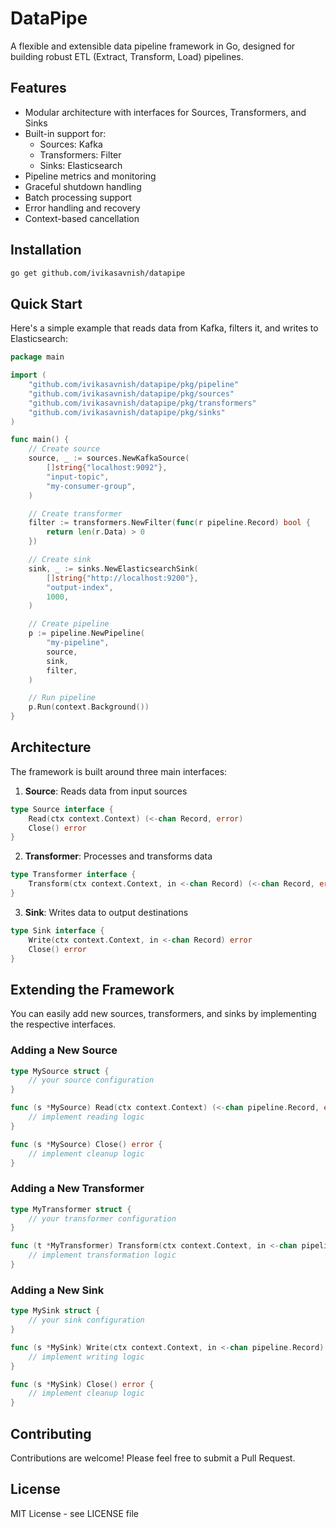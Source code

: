 # DataPipe

A flexible and extensible data pipeline framework in Go, designed for building robust ETL (Extract, Transform, Load) pipelines.

## Features

- Modular architecture with interfaces for Sources, Transformers, and Sinks
- Built-in support for:
  - Sources: Kafka
  - Transformers: Filter
  - Sinks: Elasticsearch
- Pipeline metrics and monitoring
- Graceful shutdown handling
- Batch processing support
- Error handling and recovery
- Context-based cancellation

## Installation

```bash
go get github.com/ivikasavnish/datapipe
```

## Quick Start

Here's a simple example that reads data from Kafka, filters it, and writes to Elasticsearch:

```go
package main

import (
    "github.com/ivikasavnish/datapipe/pkg/pipeline"
    "github.com/ivikasavnish/datapipe/pkg/sources"
    "github.com/ivikasavnish/datapipe/pkg/transformers"
    "github.com/ivikasavnish/datapipe/pkg/sinks"
)

func main() {
    // Create source
    source, _ := sources.NewKafkaSource(
        []string{"localhost:9092"},
        "input-topic",
        "my-consumer-group",
    )

    // Create transformer
    filter := transformers.NewFilter(func(r pipeline.Record) bool {
        return len(r.Data) > 0
    })

    // Create sink
    sink, _ := sinks.NewElasticsearchSink(
        []string{"http://localhost:9200"},
        "output-index",
        1000,
    )

    // Create pipeline
    p := pipeline.NewPipeline(
        "my-pipeline",
        source,
        sink,
        filter,
    )

    // Run pipeline
    p.Run(context.Background())
}
```

## Architecture

The framework is built around three main interfaces:

1. **Source**: Reads data from input sources
```go
type Source interface {
    Read(ctx context.Context) (<-chan Record, error)
    Close() error
}
```

2. **Transformer**: Processes and transforms data
```go
type Transformer interface {
    Transform(ctx context.Context, in <-chan Record) (<-chan Record, error)
}
```

3. **Sink**: Writes data to output destinations
```go
type Sink interface {
    Write(ctx context.Context, in <-chan Record) error
    Close() error
}
```

## Extending the Framework

You can easily add new sources, transformers, and sinks by implementing the respective interfaces.

### Adding a New Source

```go
type MySource struct {
    // your source configuration
}

func (s *MySource) Read(ctx context.Context) (<-chan pipeline.Record, error) {
    // implement reading logic
}

func (s *MySource) Close() error {
    // implement cleanup logic
}
```

### Adding a New Transformer

```go
type MyTransformer struct {
    // your transformer configuration
}

func (t *MyTransformer) Transform(ctx context.Context, in <-chan pipeline.Record) (<-chan pipeline.Record, error) {
    // implement transformation logic
}
```

### Adding a New Sink

```go
type MySink struct {
    // your sink configuration
}

func (s *MySink) Write(ctx context.Context, in <-chan pipeline.Record) error {
    // implement writing logic
}

func (s *MySink) Close() error {
    // implement cleanup logic
}
```

## Contributing

Contributions are welcome! Please feel free to submit a Pull Request.

## License

MIT License - see LICENSE file
